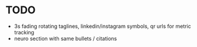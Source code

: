 TODO
======

- 3s fading rotating taglines, linkedin/instagram symbols, qr urls for metric tracking
- neuro section with same bullets / citations

